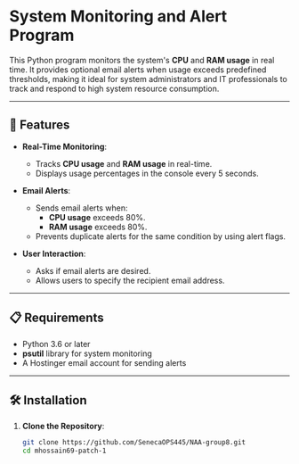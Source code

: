 # System Monitoring and Alert Program

This Python program monitors the system's **CPU** and **RAM usage** in real time. It provides optional email alerts when usage exceeds predefined thresholds, making it ideal for system administrators and IT professionals to track and respond to high system resource consumption.

---

## 🚀 Features

- **Real-Time Monitoring**:
  - Tracks **CPU usage** and **RAM usage** in real-time.
  - Displays usage percentages in the console every 5 seconds.
  
- **Email Alerts**:
  - Sends email alerts when:
    - **CPU usage** exceeds 80%.
    - **RAM usage** exceeds 80%.
  - Prevents duplicate alerts for the same condition by using alert flags.
  
- **User Interaction**:
  - Asks if email alerts are desired.
  - Allows users to specify the recipient email address.

---

## 📋 Requirements

- Python 3.6 or later
- **psutil** library for system monitoring
- A Hostinger email account for sending alerts

---

## 🛠 Installation

1. **Clone the Repository**:
   ```bash
   git clone https://github.com/SenecaOPS445/NAA-group8.git
   cd mhossain69-patch-1
